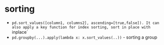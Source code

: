 # sorting

 * `pd.sort_values([column1, columns2], ascending=[true,false]). It can also apply a key function for index sorting, sort in place with `inplace`
 * `pd.groupby(...).apply(lambda x: x.sort_values(..))` - sorting a group
